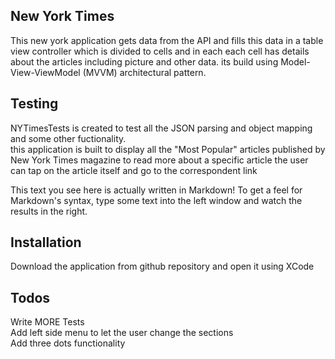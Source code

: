 ## New York Times

This new york application gets data from the API and fills this data in a table view controller which is divided to cells 
and in each each cell has details about the articles including picture and other data. its build using Model-View-ViewModel (MVVM) architectural pattern.

## Testing
NYTimesTests is created to test all the JSON parsing and object mapping and some other fuctionality.  
this application is built to display all the "Most Popular" articles published by New York Times magazine to read more about a specific article the user can tap on the article itself and go to the correspondent link

This text you see here is actually written in Markdown! To get a feel for Markdown's syntax, type some text into the left window and watch the results in the right.

## Installation
Download the application from github repository and open it using XCode

## Todos
Write MORE Tests  
Add left side menu to let the user change the sections  
Add three dots functionality
